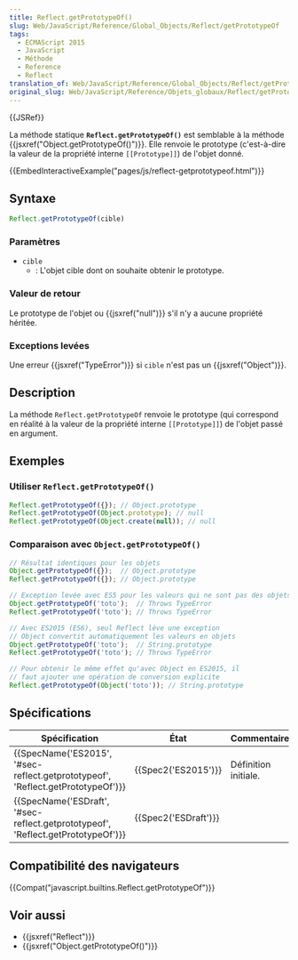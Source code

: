 ```yaml
---
title: Reflect.getPrototypeOf()
slug: Web/JavaScript/Reference/Global_Objects/Reflect/getPrototypeOf
tags:
  - ECMAScript 2015
  - JavaScript
  - Méthode
  - Reference
  - Reflect
translation_of: Web/JavaScript/Reference/Global_Objects/Reflect/getPrototypeOf
original_slug: Web/JavaScript/Reference/Objets_globaux/Reflect/getPrototypeOf
---
```

{{JSRef}}

La méthode statique **`Reflect.getPrototypeOf()`** est semblable à la méthode {{jsxref("Object.getPrototypeOf()")}}. Elle renvoie le prototype (c'est-à-dire la valeur de la propriété interne `[[Prototype]]`) de l'objet donné.

{{EmbedInteractiveExample("pages/js/reflect-getprototypeof.html")}}

## Syntaxe

```js
Reflect.getPrototypeOf(cible)
```

### Paramètres

- `cible`
  - : L'objet cible dont on souhaite obtenir le prototype.

### Valeur de retour

Le prototype de l'objet ou {{jsxref("null")}} s'il n'y a aucune propriété héritée.

### Exceptions levées

Une erreur {{jsxref("TypeError")}} si `cible` n'est pas un {{jsxref("Object")}}.

## Description

La méthode `Reflect.getPrototypeOf` renvoie le prototype (qui correspond en réalité à la valeur de la propriété interne `[[Prototype]]`) de l'objet passé en argument.

## Exemples

### Utiliser `Reflect.getPrototypeOf()`

```js
Reflect.getPrototypeOf({}); // Object.prototype
Reflect.getPrototypeOf(Object.prototype); // null
Reflect.getPrototypeOf(Object.create(null)); // null
```

### Comparaison avec `Object.getPrototypeOf()`

```js
// Résultat identiques pour les objets
Object.getPrototypeOf({});  // Object.prototype
Reflect.getPrototypeOf({}); // Object.prototype

// Exception levée avec ES5 pour les valeurs qui ne sont pas des objets
Object.getPrototypeOf('toto');  // Throws TypeError
Reflect.getPrototypeOf('toto'); // Throws TypeError

// Avec ES2015 (ES6), seul Reflect lève une exception
// Object convertit automatiquement les valeurs en objets
Object.getPrototypeOf('toto');  // String.prototype
Reflect.getPrototypeOf('toto'); // Throws TypeError

// Pour obtenir le même effet qu'avec Object en ES2015, il
// faut ajouter une opération de conversion explicite
Reflect.getPrototypeOf(Object('toto')); // String.prototype
```

## Spécifications

| Spécification                                                                                                | État                         | Commentaires         |
| ------------------------------------------------------------------------------------------------------------ | ---------------------------- | -------------------- |
| {{SpecName('ES2015', '#sec-reflect.getprototypeof', 'Reflect.getPrototypeOf')}}     | {{Spec2('ES2015')}}     | Définition initiale. |
| {{SpecName('ESDraft', '#sec-reflect.getprototypeof', 'Reflect.getPrototypeOf')}} | {{Spec2('ESDraft')}} |                      |

## Compatibilité des navigateurs

{{Compat("javascript.builtins.Reflect.getPrototypeOf")}}

## Voir aussi

- {{jsxref("Reflect")}}
- {{jsxref("Object.getPrototypeOf()")}}
